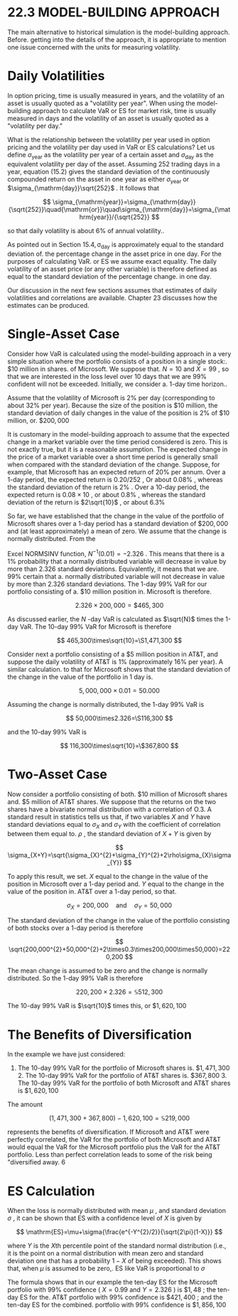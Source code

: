 # 22.3 MODEL-BUILDING APPROACH  

The main alternative to historical simulation is the model-building approach. Before. getting into the details of the approach, it is appropriate to mention one issue concerned with the units for measuring volatility.  

# Daily Volatilities  

In option pricing, time is usually measured in years, and the volatility of an asset is usually quoted as a "volatility per year". When using the model-building approach to calculate VaR or ES for market risk, time is usually measured in days and the volatility of an asset is usually quoted as a "volatility per day."  

What is the relationship between the volatility per year used in option pricing and the volatility per day used in VaR or ES calculations? Let us define $\sigma_{\mathrm{year}}$ as the volatility per year of a certain asset and $\sigma_{\mathrm{day}}$ as the equivalent volatility per day of the asset. Assuming 252 trading days in a year, equation (15.2) gives the standard deviation of the continuously compounded return on the asset in one year as either $\sigma_{\mathrm{year}}$ or $\sigma_{\mathrm{day}}\sqrt{252}$ . It follows that  

$$
\sigma_{\mathrm{year}}=\sigma_{\mathrm{day}}{\sqrt{252}}\quad{\mathrm{or}}\quad\sigma_{\mathrm{day}}=\sigma_{\mathrm{year}}/{\sqrt{252}}
$$  

so that daily volatility is about $6\%$ of annual volatility..  

As pointed out in Section $15.4,\upsigma_{\mathrm{day}}$ is approximately equal to the standard deviation of. the percentage change in the asset price in one day. For the purposes of calculating VaR. or ES we assume exact equality. The daily volatility of an asset price (or any other variable) is therefore defined as equal to the standard deviation of the percentage change. in one day.  

Our discussion in the next few sections assumes that estimates of daily volatilities and correlations are available. Chapter 23 discusses how the estimates can be produced.  

# Single-Asset Case  

Consider how VaR is calculated using the model-building approach in a very simple situation where the portfolio consists of a position in a single stock:. $\$10$ million in shares. of Microsoft. We suppose that. $N=10$ and $X=99$ , so that we are interested in the loss level over 10 days that we are $99\%$ confident will not be exceeded. Initially, we consider a. 1-day time horizon..  

Assume that the volatility of Microsoft is $2\%$ per day (corresponding to about $32\%$ per year). Because the size of the position is $\$10$ million, the standard deviation of daily changes in the value of the position is $2\%$ of $\$10$ million, or. $\$200,000$  

It is customary in the model-building approach to assume that the expected change in a market variable over the time period considered is zero. This is not exactly true, but it is a reasonable assumption. The expected change in the price of a market variable over a short time period is generally small when compared with the standard deviation of the change. Suppose, for example, that Microsoft has an expected return of $20\%$ per annum. Over a 1-day period, the expected return is $0.20/252$ , Or about $0.08\%$ , whereas the standard deviation of the return is $2\%$ . Over a 10-day period, the expected return is $0.08\times10$ , or about $0.8\%$ , whereas the standard deviation of the return is $2\sqrt{10}$ , or about $6.3\%$  

So far, we have established that the change in the value of the portfolio of Microsoft shares over a 1-day period has a standard deviation of $\$200,000$ and (at least approximately) a mean of zero. We assume that the change is normally distributed. From the  

Excel NORMSINV function, $N^{-1}(0.01)=-2.326$ . This means that there is a $1\%$ probability that a normally distributed variable will decrease in value by more than 2.326 standard deviations. Equivalently, it means that we are. $99\%$ certain that a. normally distributed variable will not decrease in value by more than 2.326 standard deviations. The 1-day $99\%$ VaR for our portfolio consisting of a. $\$10$ million position in. Microsoft is therefore.  

$$
2.326\times200,000=\$465,300
$$  

As discussed earlier, the $N$ -day $\mathrm{VaR}$ is calculated as $\sqrt{N}$ times the 1-day VaR. The 10-day $99\%$ VaR for Microsoft is therefore  

$$
465,300\times\sqrt{10}=\S1,471,300
$$  

Consider next a portfolio consisting of a $\$5$ million position in AT&T, and suppose the daily volatility of AT&T is $1\%$ (approximately $16\%$ per year). A similar calculation. to that for Microsoft shows that the standard deviation of the change in the value of the portfolio in 1 day is.  

$$
5,000,000\times0.01=50.000
$$  

Assuming the change is normally distributed, the 1-day $99\%$ VaR is  

$$
50,000\times2.326=\S116,300
$$  

and the 10-day $99\%$ VaR is  

$$
116,300\times\sqrt{10}=\$367,800
$$  

# Two-Asset Case  

Now consider a portfolio consisting of both. $\$10$ million of Microsoft shares and. $\$5$ million of AT&T shares. We suppose that the returns on the two shares have a bivariate normal distribution with a correlation of O.3. A standard result in statistics tells us that, if two variables $X$ and $Y$ have standard deviations equal to $\sigma_{X}$ and $\sigma_{Y}$ with the coefficient of correlation between them equal to. $\rho$ , the standard deviation of $X+Y$ is given by  

$$
\sigma_{X+Y}=\sqrt{\sigma_{X}^{2}+\sigma_{Y}^{2}+2\rho\sigma_{X}\sigma_{Y}}
$$  

To apply this result, we set. $X$ equal to the change in the value of the position in Microsoft over a 1-day period and. $Y$ equal to the change in the value of the position in. AT&T over a 1-day period, so that.  

$$
\sigma_{X}=200,000\quad\mathrm{and}\quad\sigma_{Y}=50,000
$$  

The standard deviation of the change in the value of the portfolio consisting of both stocks over a 1-day period is therefore  

$$
\sqrt{200,000^{2}+50,000^{2}+2\times0.3\times200,000\times50,000}=220,200
$$  

The mean change is assumed to be zero and the change is normally distributed. So the 1-day $99\%$ VaR is therefore  

$$
220,200\times2.326=\mathbb{\mathbb{\mathbb{S}}}512,300
$$  

The 10-day $99\%$ VaR is $\sqrt{10}$ times this, or $\$1,620,100$  

# The Benefits of Diversification  

In the example we have just considered:  

1. The 10-day $99\%$ VaR for the portfolio of Microsoft shares is. $\$1,471,300$ 2. The 10-day $99\%$ VaR for the portfolio of AT&T shares is. $\$367,800$ 3. The 10-day $99\%$ VaR for the portfolio of both Microsoft and AT&T shares is $\$1,620,100$  

The amount  

$$
(1,471,300+367,800)-1,620,100=\mathbb{\mathbb{S}}219,000
$$  

represents the benefits of diversification. If Microsoft and AT&T were perfectly correlated, the VaR for the portfolio of both Microsoft and AT&T would equal the VaR for the Microsoft portfolio plus the VaR for the AT&T portfolio. Less than perfect correlation leads to some of the risk being "diversified away. 6  

# ES Calculation  

When the loss is normally distributed with mean $\mu$ , and standard deviation $\sigma$ , it can be shown that ES with a confidence level of $X$ is given by  

$$
\mathrm{ES}=\mu+\sigma{\frac{e^{-Y^{2}/2}}{\sqrt{2\pi}(1-X)}}
$$  

where $Y$ is the $X\mathrm{th}$ percentile point of the standard normal distribution (i.e., it is the point on a normal distribution with mean zero and standard deviation one that has a probability $1-X$ of being exceeded). This shows that, when $\mu$ is assumed to be zero,. ES like VaR is proportional to $\sigma$  

The formula shows that in our example the ten-day ES for the Microsoft portfolio with $99\%$ confidence ( $X=0.99$ and $Y=2.326$ ) is $\$1,48$ ; the ten-day ES for the. AT&T portfolio with $99\%$ confidence is $\$421,400$ ; and the ten-day ES for the combined. portfolio with $99\%$ confidence is $\$1,856,100$  
